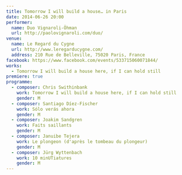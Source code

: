 ```yaml
---
title: Tomorrow I will build a house… in Paris
date: 2014-06-26 20:00
performer:
  name: Duo Vignaroli-Öhman
  url: http://paolovignaroli.com/duo/
venue:
  name: Le Regard du Cygne
  url: http://www.leregarducygne.com/
  address: 210 Rue de Belleville, 75020 Paris, France
facebook: https://www.facebook.com/events/533715060071844/
works:
  - Tomorrow I will build a house here, if I can hold still
premiere: true
programme:
  - composer: Chris Swithinbank
    work: Tomorrow I will build a house here, if I can hold still
    gender: M
  - composer: Santiago Díez-Fischer
    work: Sólo verás ahora
    gender: M
  - composer: Joakim Sandgren
    work: Faits saillants
    gender: M
  - composer: Januibe Tejera
    work: Le plongeon (d'après le tombeau du plongeur)
    gender: M
  - composer: Jürg Wyttenbach
    work: 10 minUTiatures
    gender: M
---
```

